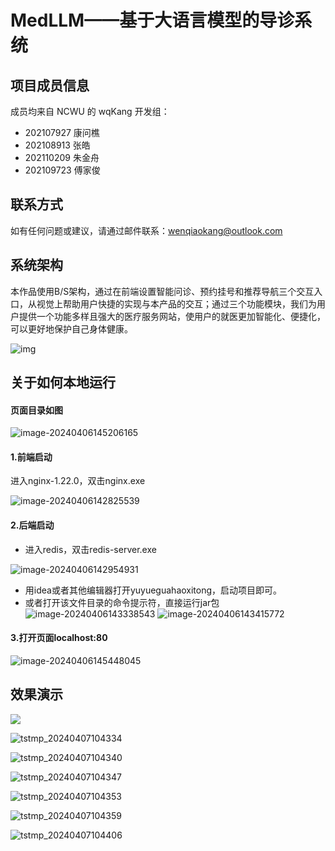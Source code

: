 # MedLLM——基于大语言模型的导诊系统



## 项目成员信息

成员均来自 NCWU 的 wqKang 开发组：

- 202107927 康问樵
- 202108913 张皓
- 202110209 朱金舟
- 202109723 傅家俊

## 联系方式

如有任何问题或建议，请通过邮件联系：wenqiaokang@outlook.com

## 系统架构

​		本作品使用B/S架构，通过在前端设置智能问诊、预约挂号和推荐导航三个交互入口，从视觉上帮助用户快捷的实现与本产品的交互；通过三个功能模块，我们为用户提供一个功能多样且强大的医疗服务网站，使用户的就医更加智能化、便捷化，可以更好地保护自己身体健康。

![img](image\tstmp_20240407103230.png)

## 关于如何本地运行

#### 页面目录如图

![image-20240406145206165](image\image-20240406145206165.png)

#### 1.前端启动

进入nginx-1.22.0，双击nginx.exe

![image-20240406142825539](image\image-20240406142825539.png)

#### 2.后端启动

- 进入redis，双击redis-server.exe

![image-20240406142954931](image\image-20240406142954931.png)

- 用idea或者其他编辑器打开yuyueguahaoxitong，启动项目即可。
- 或者打开该文件目录的命令提示符，直接运行jar包![image-20240406143338543](image\image-20240406143338543.png)	![image-20240406143415772](image\image-20240406143415772.png)

#### 3.打开页面localhost:80

![image-20240406145448045](image\image-20240406145448045.png)

## 效果演示

![](image\tstmp_20240407104328.png)



![tstmp_20240407104334](image\tstmp_20240407104334.png)

![tstmp_20240407104340](image\tstmp_20240407104340.png)

![tstmp_20240407104347](image\tstmp_20240407104347.png)

![tstmp_20240407104353](image\tstmp_20240407104353.png)

![tstmp_20240407104359](image\tstmp_20240407104359.png)

![tstmp_20240407104406](image\tstmp_20240407104406.png)
